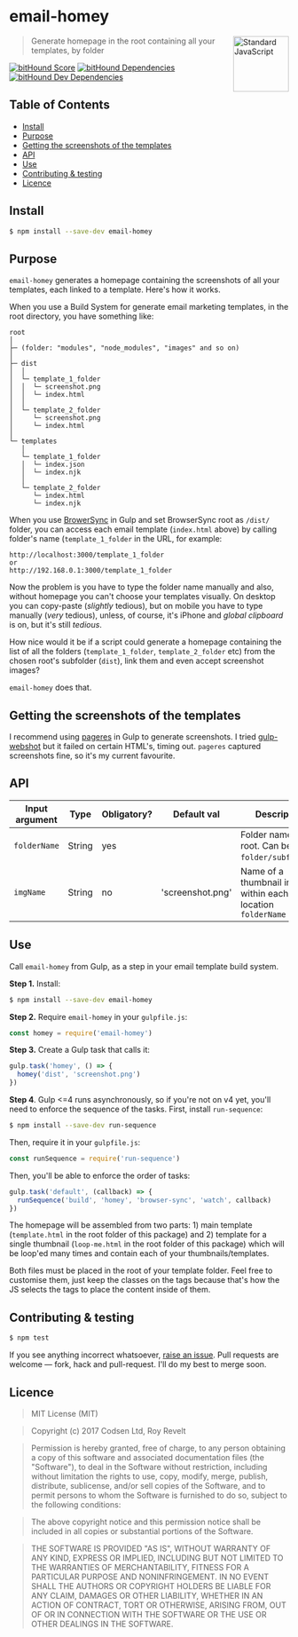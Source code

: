 # email-homey

<a href="https://standardjs.com" style="float: right; padding: 0 0 20px 20px;"><img src="https://cdn.rawgit.com/feross/standard/master/sticker.svg" alt="Standard JavaScript" width="100" align="right"></a>

> Generate homepage in the root containing all your templates, by folder

[![bitHound Score](https://www.bithound.io/github/codsen/email-homey/badges/score.svg)](https://www.bithound.io/github/codsen/email-homey) [![bitHound Dependencies](https://www.bithound.io/github/codsen/email-homey/badges/dependencies.svg)](https://www.bithound.io/github/codsen/email-homey/master/dependencies/npm) [![bitHound Dev Dependencies](https://www.bithound.io/github/codsen/email-homey/badges/devDependencies.svg)](https://www.bithound.io/github/codsen/email-homey/master/dependencies/npm)

## Table of Contents

<!-- START doctoc generated TOC please keep comment here to allow auto update -->
<!-- DON'T EDIT THIS SECTION, INSTEAD RE-RUN doctoc TO UPDATE -->


- [Install](#install)
- [Purpose](#purpose)
- [Getting the screenshots of the templates](#getting-the-screenshots-of-the-templates)
- [API](#api)
- [Use](#use)
- [Contributing & testing](#contributing--testing)
- [Licence](#licence)

<!-- END doctoc generated TOC please keep comment here to allow auto update -->

## Install

```sh
$ npm install --save-dev email-homey
```

## Purpose

`email-homey` generates a homepage containing the screenshots of all your templates, each linked to a template. Here's how it works.

When you use a Build System for generate email marketing templates, in the root directory, you have something like:

```
root
│
├─ (folder: "modules", "node_modules", "images" and so on)
│
├─ dist
│  │
│  └─ template_1_folder
│  │  └─ screenshot.png
│  │  └─ index.html
│  │
│  └─ template_2_folder
│     └─ screenshot.png
│     └─ index.html
│
└─ templates
   │
   └─ template_1_folder
   │  └─ index.json
   │  └─ index.njk
   │
   └─ template_2_folder
      └─ index.html
      └─ index.njk
```

When you use [BrowerSync](https://www.npmjs.com/package/browser-sync) in Gulp and set BrowserSync root as `/dist/` folder, you can access each email template (`index.html` above) by calling folder's name (`template_1_folder` in the URL, for example:

```
http://localhost:3000/template_1_folder
or
http://192.168.0.1:3000/template_1_folder
```

Now the problem is you have to type the folder name manually and also, without homepage you can't choose your templates visually. On desktop you can copy-paste (_slightly_ tedious), but on mobile you have to type manually (_very_ tedious), unless, of course, it's iPhone and _global clipboard_ is on, but it's still _tedious_.

How nice would it be if a script could generate a homepage containing the list of all the folders (`template_1_folder`, `template_2_folder` etc) from the chosen root's subfolder (`dist`), link them and even accept screenshot images?

`email-homey` does that.

## Getting the screenshots of the templates

I recommend using [pageres](https://www.npmjs.com/package/pageres) in Gulp to generate screenshots. I tried [gulp-webshot](https://www.npmjs.com/package/gulp-webshot) but it failed on certain HTML's, timing out. `pageres` captured screenshots fine, so it's my current favourite.

## API


Input argument   | Type                  | Obligatory? | Default val      | Description
-----------------|-----------------------|-------------|------------------|-------------
`folderName`     | String                | yes         |                  | Folder name within root. Can be `folder/subfolder/`.
`imgName`        | String                | no          | 'screenshot.png' | Name of a thumbnail image within each location `folderName`

## Use

Call `email-homey` from Gulp, as a step in your email template build system.

**Step 1.** Install:

```sh
$ npm install --save-dev email-homey
```

**Step 2.** Require `email-homey` in your `gulpfile.js`:

```js
const homey = require('email-homey')
```

**Step 3.** Create a Gulp task that calls it:

```js
gulp.task('homey', () => {
  homey('dist', 'screenshot.png')
})
```

**Step 4**. Gulp <=4 runs asynchronously, so if you're not on v4 yet, you'll need to enforce the sequence of the tasks.
First, install `run-sequence`:

```sh
$ npm install --save-dev run-sequence
```
Then, require it in your `gulpfile.js`:

```js
const runSequence = require('run-sequence')
```

Then, you'll be able to enforce the order of tasks:

```js
gulp.task('default', (callback) => {
  runSequence('build', 'homey', 'browser-sync', 'watch', callback)
})
```

The homepage will be assembled from two parts: 1) main template (`template.html` in the root folder of this package) and 2) template for a single thumbnail (`loop-me.html` in the root folder of this package) which will be loop'ed many times and contain each of your thumbnails/templates.

Both files must be placed in the root of your template folder. Feel free to customise them, just keep the classes on the tags because that's how the JS selects the tags to place the content inside of them.

## Contributing & testing

```sh
$ npm test
```

If you see anything incorrect whatsoever, [raise an issue](https://github.com/codsen/email-homey/issues). Pull requests are welcome — fork, hack and pull-request. I'll do my best to merge soon.

## Licence

> MIT License (MIT)

> Copyright (c) 2017 Codsen Ltd, Roy Revelt

> Permission is hereby granted, free of charge, to any person obtaining a copy
of this software and associated documentation files (the "Software"), to deal
in the Software without restriction, including without limitation the rights
to use, copy, modify, merge, publish, distribute, sublicense, and/or sell
copies of the Software, and to permit persons to whom the Software is
furnished to do so, subject to the following conditions:

> The above copyright notice and this permission notice shall be included in all
copies or substantial portions of the Software.

> THE SOFTWARE IS PROVIDED "AS IS", WITHOUT WARRANTY OF ANY KIND, EXPRESS OR
IMPLIED, INCLUDING BUT NOT LIMITED TO THE WARRANTIES OF MERCHANTABILITY,
FITNESS FOR A PARTICULAR PURPOSE AND NONINFRINGEMENT. IN NO EVENT SHALL THE
AUTHORS OR COPYRIGHT HOLDERS BE LIABLE FOR ANY CLAIM, DAMAGES OR OTHER
LIABILITY, WHETHER IN AN ACTION OF CONTRACT, TORT OR OTHERWISE, ARISING FROM,
OUT OF OR IN CONNECTION WITH THE SOFTWARE OR THE USE OR OTHER DEALINGS IN THE
SOFTWARE.
